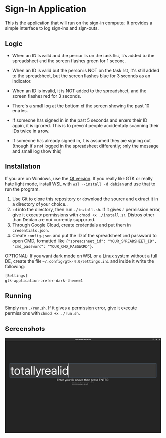 # Sign-In Application
This is the application that will run on the sign-in computer. It provides a simple interface to log sign-ins and sign-outs.

## Logic
- When an ID is valid and the person is on the task list, it's added to the spreadsheet and the screen flashes green for 1 second.
- When an ID is valid but the person is NOT on the task list, it's still added to the spreadsheet, but the screen flashes blue for 3 seconds as an indicator.
- When an ID is invalid, it is NOT added to the spreadsheet, and the screen flashes red for 3 seconds.

- There's a small log at the bottom of the screen showing the past 10 entries.

- If someone has signed in in the past 5 seconds and enters their ID again, it is ignored. This is to prevent people accidentally scanning their IDs twice in a row.
- If someone has already signed in, it is assumed they are signing out (though it's not logged in the spreadsheet differently; only the message and small log show this)

## Installation
If you are on Windows, use the [Qt version](../tree/qt).
If you really like GTK or really hate light mode, install WSL with `wsl --install -d debian` and use that to run the program.

1. Use Git to clone this repository or download the source and extract it in a directory of your choice..
2. `cd` into the directory, then run `./install.sh`. If it gives a permission error, give it execute permissions with `chmod +x ./install.sh`. Distros other than Debian are not currently supported.
3. Through Google Cloud, create credentials and put them in `credentials.json`.
4. Create `config.json` and put the ID of the spreadsheet and password to open CMD, formatted like `{"spreadsheet_id": "YOUR_SPREADSHEET_ID", "cmd_password": "YOUR_CMD_PASSWORD"}`.


OPTIONAL: If you want dark mode on WSL or a Linux system without a full DE, create the file `~/.config/gtk-4.0/settings.ini` and inside it write the following:
```
[Settings]
gtk-application-prefer-dark-theme=1
```

## Running
Simply run `./run.sh`. If it gives a permission error, give it execute permissions with `chmod +x ./run.sh`.

## Screenshots
![Screenshot of the application running in GTK](./screenshots/gtk.png)
